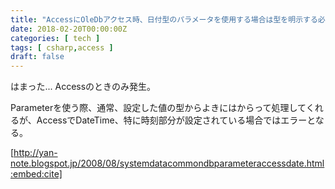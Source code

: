 ```yaml
---
title: "AccessにOleDbアクセス時、日付型のパラメータを使用する場合は型を明示する必要あり"
date: 2018-02-20T00:00:00Z
categories: [ tech ]
tags: [ csharp,access ]
draft: false
---
```


はまった... Accessのときのみ発生。

Parameterを使う際、通常、設定した値の型からよきにはからって処理してくれるが、AccessでDateTime、特に時刻部分が設定されている場合ではエラーとなる。

[http://yan-note.blogspot.jp/2008/08/systemdatacommondbparameteraccessdate.html:embed:cite]
